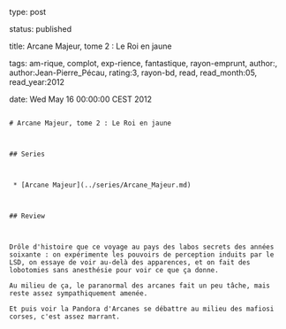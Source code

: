 type: post
status: published
title: Arcane Majeur, tome 2 : Le Roi en jaune 
tags:  am-rique,  complot,  exp-rience,  fantastique,  rayon-emprunt, author:, author:Jean-Pierre_Pécau, rating:3, rayon-bd, read, read_month:05, read_year:2012
date: Wed May 16 00:00:00 CEST 2012
~~~~~~
# Arcane Majeur, tome 2 : Le Roi en jaune 

## Series

 * [Arcane Majeur](../series/Arcane_Majeur.md)

## Review

Drôle d'histoire que ce voyage au pays des labos secrets des années soixante : on expérimente les pouvoirs de perception induits par le LSD, on essaye de voir au-delà des apparences, et on fait des lobotomies sans anesthésie pour voir ce que ça donne.  
Au milieu de ça, le paranormal des arcanes fait un peu tâche, mais reste assez sympathiquement amenée.  
Et puis voir la Pandora d'Arcanes se débattre au milieu des mafiosi corses, c'est assez marrant.